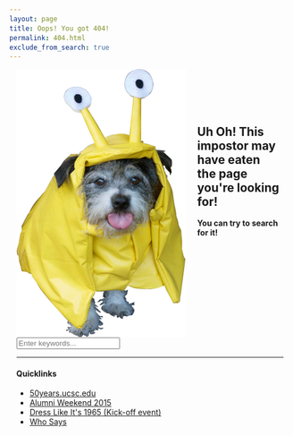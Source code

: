 ```yaml
---
layout: page
title: Oops! You got 404!
permalink: 404.html
exclude_from_search: true
---
```


<div style="width: 95%; text-align: middle; margin:0 auto 0 auto;">

<img src="/css/assets/images/banana-slug-dog.png" alt="A dog in a Banana Slug custom" style="float: left; vertical-align:middle; margin-right: 1.5em;">
<div style="padding-top: 5em;">
<h2>Uh Oh! This impostor may have eaten <br />the page you're looking for!</h2>
<strong>You can try to search for it!</strong>
<form action="/search/" method="get">
<input type="text" name="q" id="search-query" placeholder="Enter keywords..." autocomplete="off"/>
</form>
<hr>
<h4>Quicklinks</h4>
<ul>
	<li><a href="/">50years.ucsc.edu</a></li>
	<li><a href="/alumniweekend2015/">Alumni Weekend 2015</a></li>
	<li><a href="/kick-off/">Dress Like It's 1965 (Kick-off event)</a></li>
	<li><a href="/whosays/">Who Says</a></li>
</ul>
</div>
</div>



 
 

